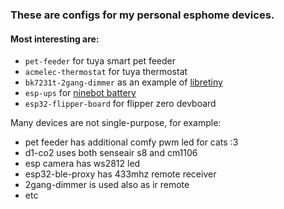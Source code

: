 ### These are configs for my personal esphome devices.

#### Most interesting are:
- `pet-feeder` for tuya smart pet feeder
- `acmelec-thermostat` for tuya thermostat
- `bk7231t-2gang-dimmer` as an example of [libretiny](https://docs.libretiny.eu/) 
- `esp-ups` for [ninebot battery](https://github.com/alexbilevskiy/esphome-custom/tree/master/ninebattery)
- `esp32-flipper-board` for flipper zero devboard

Many devices are not single-purpose, for example:
- pet feeder has additional comfy pwm led for cats :3
- d1-co2 uses both senseair s8 and cm1106
- esp camera has ws2812 led
- esp32-ble-proxy has 433mhz remote receiver
- 2gang-dimmer is used also as ir remote
- etc